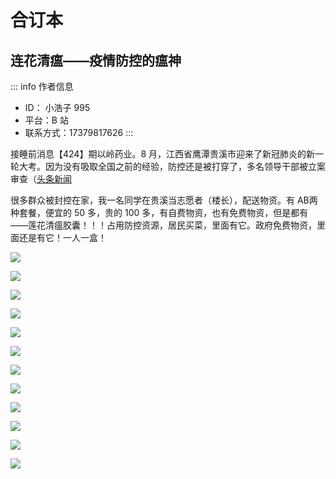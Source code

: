 # 合订本

## 连花清瘟——疫情防控的瘟神

::: info 作者信息
- ID： 小浩子 995
- 平台：B 站
- 联系方式：17379817626
:::

接睡前消息【424】期以岭药业。8 月，江西省鹰潭贵溪市迎来了新冠肺炎的新一轮大考。因为没有吸取全国之前的经验，防控还是被打穿了，多名领导干部被立案审查（[头条新闻](https://m.toutiao.com/article/7133539638412821028)

很多群众被封控在家，我一名同学在贵溪当志愿者（楼长），配送物资。有 AB两种套餐，便宜的 50 多，贵的 100 多，有自费物资，也有免费物资，但是都有——莲花清瘟胶囊！！！占用防控资源，居民买菜，里面有它。政府免费物资，里面还是有它！一人一盒！

![](/6/img_p23_1.png)

![](/6/img_p24_1.png)

![](/6/img_p25_1.png)

![](/6/img_p25_2.png)

![](/6/img_p26_1.png)

![](/6/img_p27_1.png)

![](/6/img_p27_2.png)

![](/6/img_p28_1.png)

![](/6/img_p28_2.png)

![](/6/img_p29_1.png)

![](/6/img_p30_1.png)

![](/6/img_p31_1.png)
